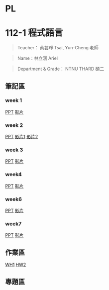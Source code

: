 # PL
112-1 程式語言
=============


>Teacher： 蔡芸琤 Tsai, Yun-Cheng 老師

>Name：林立涵 Ariel

>Department & Grade： NTNU THARD 碩二

筆記區
-------------
### week 1
[PPT](https://docs.google.com/presentation/d/1sKCDNxRvYyp-g6Yyn6JqiHjt1dbzwZYLF8xruGuUdkQ/edit#slide=id.p)
[影片](https://www.youtube.com/watch?v=Txbno5CZ2LY)

### week 2
[PPT](https://docs.google.com/presentation/d/1rG__GC-ijlRy3SZsAnhu9n4TsS3FR3fYZG8WE1rGyxo/edit#slide=id.g208c735537b_0_0)
[影片1](https://www.youtube.com/watch?v=rNObnMBiwbQ)
[影片2](https://www.youtube.com/watch?v=1MHUQmNnDQk)
### week 3
[PPT](https://docs.google.com/presentation/d/1Zs6ve5OW18cbK29H4gYCFfnF6LtshhyNDUW0xsmS-Vw/edit#slide=id.p)
[影片](https://moodle3.ntnu.edu.tw/mod/url/view.php?id=681679)
### week4
[PPT](https://moodle3.ntnu.edu.tw/mod/url/view.php?id=681155)
[影片](https://moodle3.ntnu.edu.tw/mod/url/view.php?id=685289)
### week6
[PPT](https://moodle3.ntnu.edu.tw/mod/url/view.php?id=685001)
[影片](https://www.youtube.com/watch?v=ldPWXlYsUBI&feature=youtu.be)
### week7
[PPT](https://docs.google.com/presentation/d/1g6EEYvMuSdYtbv7zlO_emv8MYrDh2Z-loAXLoZAPWIU/edit#slide=id.g208c735537b_0_0)
[影片](https://www.youtube.com/watch?v=ldPWXlYsUBI&feature=youtu.be)

作業區
-------------
[WH1](https://colab.research.google.com/drive/1dA9yJiKQMXrdnjrKfIY1EaT3-TDRB1c8?authuser=2#scrollTo=QmKsbdfu2zY1)
[HW2](https://colab.research.google.com/drive/1cM59BqPywwuOI3h2zGl73WcBlSrxXUfN?authuser=2#scrollTo=sjgswlK6pPok)


專題區
-------------

